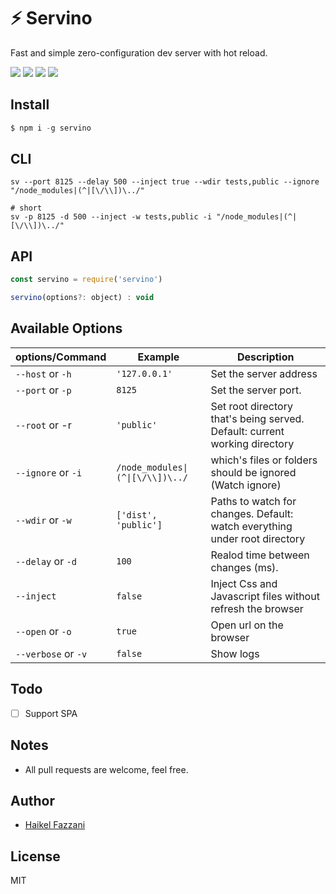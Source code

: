 # ⚡️ Servino
Fast and simple zero-configuration dev server with hot reload.

![][version] ![][downloads] ![][dependency] ![][license]

## Install
```js
$ npm i -g servino
```

## CLI
```shell
sv --port 8125 --delay 500 --inject true --wdir tests,public --ignore "/node_modules|(^|[\/\\])\../"

# short
sv -p 8125 -d 500 --inject -w tests,public -i "/node_modules|(^|[\/\\])\../"
```

## API
```js
const servino = require('servino')

servino(options?: object) : void
```

## Available Options

| options/Command     | Example                         | Description                   |
|----------|---------------------------------|-------------------------------|
|`--host` or `-h`      | `'127.0.0.1'`                   | Set the server address      |
|`--port` or `-p`      | `8125`                          | Set the server port. |
|`--root` or -r     | `'public'`                      | Set root directory that\'s being served. Default: current working directory |
|`--ignore` or `-i`  | `/node_modules\|(^\|[\/\\])\../` | which\'s files or folders should be ignored (Watch ignore) |
|`--wdir` or `-w`     | `['dist', 'public']`            | Paths to watch for changes. Default: watch everything under root directory |
|`--delay` or `-d`      | `100`                           | Realod time between changes (ms). |
|`--inject`    | `false`                         | Inject Css and Javascript files without refresh the browser |
|`--open` or `-o`      | `true`                          | Open url on the browser |
|`--verbose` or `-v`  | `false`                         | Show logs |

## Todo
- [ ] Support SPA

## Notes
- All pull requests are welcome, feel free.

## Author
- [Haikel Fazzani](https://github.com/haikelfazzani)

## License
MIT

[downloads]: https://badgen.net/npm/dt/servino
[version]:       http://img.shields.io/npm/v/servino.svg?style=flat-square
[dependency]:       https://badgen.net/bundlephobia/dependency-count/react
[license]: https://badgen.net/npm/license/servino